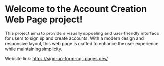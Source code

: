 # Welcome to the Account Creation Web Page project! 

This project aims to provide a visually appealing and user-friendly interface for users to sign up and create accounts. 
With a modern design and responsive layout, this web page is crafted to enhance the user experience while maintaining simplicity.

Website link:
https://sign-up-form-cqc.pages.dev/


